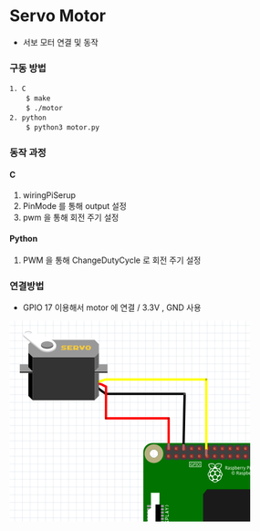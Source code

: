 # Servo Motor
- 서보 모터 연결 및 동작
### 구동 방법
```sh
1. C 
    $ make
    $ ./motor
2. python
    $ python3 motor.py
```

### 동작 과정
#### C
1. wiringPiSerup
2. PinMode 를 통해 output 설정
3. pwm 을 통해 회전 주기 설정
#### Python
1. PWM 을 통해 ChangeDutyCycle 로 회전 주기 설정

### 연결방법
- GPIO 17 이용해서 motor 에 연결  /  3.3V , GND 사용

![motor-pi](./pi_image.png)
 